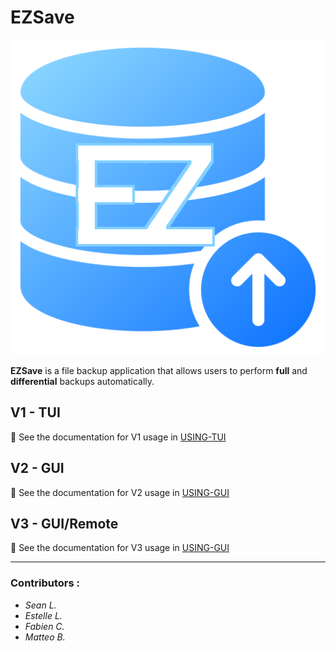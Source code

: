 # EZSave

![logo](doc/logo.png)

**EZSave** is a file backup application that allows users to perform **full** and **differential** backups automatically.  

## V1 - TUI

📖 See the documentation for V1 usage in [USING-TUI](doc/USING-TUI.md)

## V2 - GUI

📖 See the documentation for V2 usage in [USING-GUI](doc/USING-GUI.md)

## V3 - GUI/Remote

📖 See the documentation for V3 usage in [USING-GUI](doc/USING-GUIv3.md)

---

### Contributors :
- *Sean L.*
- *Estelle L.*
- *Fabien C.*
- *Matteo B.* 
